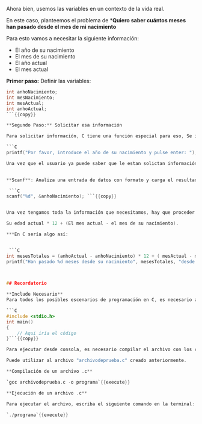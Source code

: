 
Ahora bien, usemos las variables en un contexto de la vida real.

En este caso, planteemos el problema de ***Quiero saber cuántos meses han pasado desde el mes de mi nacimiento**

Para esto vamos a necesitar la siguiente información:

- El año de su nacimiento 
- El mes de su nacimiento 
- El año actual 
- El mes actual 

**Primer paso:**  Definir las variables:

```C
int anhoNacimiento;
int mesNacimiento;
int mesActual;
int anhoActual;
```{{copy}}

**Segundo Paso:** Solicitar esa información

Para solicitar información, C tiene una función especial para eso, Se imprime un texto para que el usuario entienda que nuestro programa le va a solicitar alguna información, por ejemplos:

```C
printf("Por favor, introduce el año de su nacimiento y pulse enter: "); ```{{copy}}

Una vez que el usuario ya puede saber que le estan solictan información, usamos la función de C.
  

**Scanf**: Analiza una entrada de datos con formato y carga el resultado a la varible que se defina, y funciona de la siguiente manera:

 ```C
scanf("%d", &anhoNacimiento); ```{{copy}}


Una vez tengamos toda la información que necesitamos, hay que proceder a hacer el calculo, el cual sería:

Su edad actual * 12 + (El mes actual - el mes de su nacimiento).

***En C sería algo así:


 ```C
int mesesTotales = (anhoActual - anhoNacimiento) * 12 + ( mesActual - mesNacimiento);
printf("Han pasado %d meses desde su nacimiento", mesesTotales, "desde su nacimiento"); ```{{copy}}
	


## Recordatorio

**Include Necesario**
Para todos los posibles escenarios de programación en C, es necesario agregar el include y para que ejecutar el código es necesario 1.

```C
#include <stdio.h>
int main()
{
    // Aqui iría el código
}```{{copy}}

Para ejecutar desde consola, es necesario compilar el archivo con los cambios realizados:

Puede utilizar al archivo "archivodeprueba.c" creado anteriormente. 

**Compilación de un archivo .c**

`gcc archivodeprueba.c -o programa`{{execute}}

**Ejecución de un archivo .c**

Para ejecutar el archivo, escriba el siguiente comando en la terminal:

`./programa`{{execute}}

